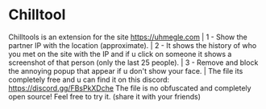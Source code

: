 # Chilltool
Chilltools is an extension for the site https://uhmegle.com
| 1 - Show the partner IP with the location (approximate).
| 2 - It shows the history of who you met on the site with the IP and if u click on someone it shows a screenshot of that person (only the last 25 people).
| 3 - Remove and block the annoying popup that appear if u don't show your face. |
The file its completely free and u can find it on this discord: https://discord.gg/FBsPkXDche
The file is no obfuscated and completely open source! Feel free to try it. (share it with your friends)
